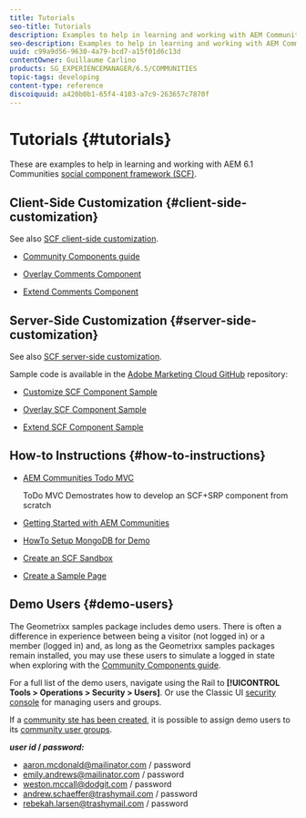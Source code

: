 ```yaml
---
title: Tutorials
seo-title: Tutorials
description: Examples to help in learning and working with AEM Communities social component framework (SCF)
seo-description: Examples to help in learning and working with AEM Communities social component framework (SCF)
uuid: c99a9d56-9630-4a79-bcd7-a15f01d6c13d
contentOwner: Guillaume Carlino
products: SG_EXPERIENCEMANAGER/6.5/COMMUNITIES
topic-tags: developing
content-type: reference
discoiquuid: a420b0b1-65f4-4103-a7c9-263657c7870f
---
```


# Tutorials {#tutorials}

These are examples to help in learning and working with AEM 6.1 Communities [social component framework (SCF)](scf.md).

## Client-Side Customization {#client-side-customization}

See also [SCF client-side customization](client-customize.md).

* [Community Components guide](components-guide.md)

* [Overlay Comments Component](overlay-comments.md)

* [Extend Comments Component](extend-comments.md)

## Server-Side Customization {#server-side-customization}

See also [SCF server-side customization](server-customize.md).

Sample code is available in the [Adobe Marketing Cloud GitHub](https://github.com/Adobe-Marketing-Cloud) repository:

* [Customize SCF Component Sample](https://github.com/Adobe-Marketing-Cloud/aem-scf-sample-components-customize)

* [Overlay SCF Component Sample](https://github.com/Adobe-Marketing-Cloud/aem-scf-sample-components-overlay)

* [Extend SCF Component Sample](https://github.com/Adobe-Marketing-Cloud/aem-scf-sample-components-extension)

## How-to Instructions {#how-to-instructions}

* [AEM Communities Todo MVC](https://github.com/Adobe-Marketing-Cloud/aem-communities-todomvc-sample)

  ToDo MVC Demostrates how to develop an SCF+SRP component from scratch

* [Getting Started with AEM Communities](getting-started.md)

* [HowTo Setup MongoDB for Demo](demo-mongo.md)

* [Create an SCF Sandbox](an-scf-sandbox.md)

* [Create a Sample Page](create-sample-page.md)

## Demo Users {#demo-users}

The Geometrixx samples package includes demo users. There is often a difference in experience between being a visitor (not logged in) or a member (logged in) and, as long as the Geometrixx samples packages remain installed, you may use these users to simulate a logged in state when exploring with the [Community Components guide](components-guide.md).

For a full list of the demo users, navigate using the Rail to **[!UICONTROL Tools > Operations > Security > Users]**. Or use the Classic UI [security console](http://localhost:4502/useradmin) for managing users and groups.

If a [community ste has been created](getting-started.md), it is possible to assign demo users to its [community user groups](users.md).

***user id* / *password:***

* aaron.mcdonald@mailinator.com / password
* emily.andrews@mailinator.com / password
* weston.mccall@dodgit.com / password
* andrew.schaeffer@trashymail.com / password
* rebekah.larsen@trashymail.com / password

